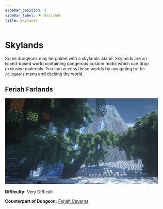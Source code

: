 ```yaml
---
sidebar_position: 1
sidebar_label: 🏝️ Skylands
title: Skylands
---
```


# Skylands

Some dungeons may be paired with a skylands island. Skylands are an island-based world containing dangerous custom mobs which can drop exclusive materials. You can access these worlds by navigating to the `/dungeons` menu and clicking the world.

## Feriah Farlands
![Feriah Farlands](./img/feriahfarlands.png)

**Difficulty:** Very Difficult

**Counterpart of Dungeon:** [Feriah Caverns](dungeons.md/#feriah-farlands)